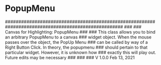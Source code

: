 # PopupMenu
#################################################################################################### ### ###     Canvas for Highlighting: PopupMenu ### ###        This class allows you to bind an arbitrary PopupMenu to a canvas ###     widget object. When the mouse passes over the object, the PopUp Menu ###     can be called by way of a Right Button Click. In theory, the popupmenu ###     should pertain to that particular widget. However, it is unknown how ###     exactly this will play out. Future edits may be necessary ### ### ###         V 1.0.0    Feb 13, 2021
